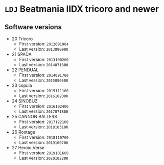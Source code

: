 # `LDJ` Beatmania IIDX tricoro and newer

## Software versions

* 20 Tricoro
  * First version: `2012091904`
  * Last version: `2013090900`
* 21 SPADA
  * First version: `2013100200`
  * Last version: `2014071600`
* 22 PENDUAL
  * First version: `2014091700`
  * Last version: `2015080500`
* 23 copula
  * First version: `2015111100`
  * Last version: `2016102000`
* 24 SINOBUZ
  * First version: `2016102400`
  * Last version: `2017071800`
* 25 CANNON BALLERS
  * First version: `2017122100`
  * Last version: `2018103100`
* 26 Rootage
  * First version: `2018110700`
  * Last version: `2019100700`
* 27 Heroic Verse
  * First version: `2019101600`
  * Last version: `2020102200`
